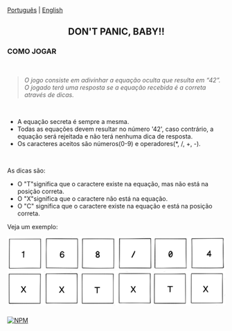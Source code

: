 [Português](https://github.com/42sp/dontpanic_baby_JAB/blob/main/README.md) | [English](https://github.com/42sp/dontpanic_baby_JAB/blob/main/README_en.md)
  
<h2 align="center"> DON'T PANIC, BABY!!</h2>

### COMO JOGAR
<br>

> _O jogo consiste em adivinhar a equação oculta que resulta em “42”. O jogado terá uma resposta se a equação recebida é a correta através de dicas._

<br />

- A equação secreta é sempre a mesma. <br>
- Todas as equações devem resultar no número '42', caso contrário, a equação será rejeitada e não terá nenhuma dica de resposta.<br>
- Os caracteres aceitos são números(0-9) e operadores(*, /, +, -).

<br />

As dicas são:

- O "T"significa que o caractere existe na equação, mas não está na posição correta.
- O "X"significa que o caractere não está na equação.
- O "C" significa que o caractere existe na equação e está na posição correta.

Veja um exemplo:

<img src="front_end_feliz/img/equacao.PNG">
<img src="front_end_feliz/img/dica1.PNG"

---
     

###  


 [![NPM](https://img.shields.io/npm/l/react)](https://github.com/42sp/dontpanic_baby_JAB/blob/main/LICENSE) 




